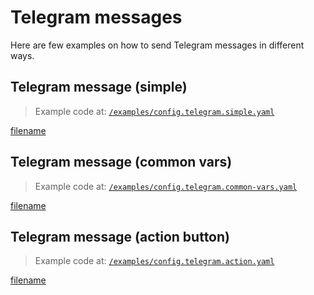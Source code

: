 # Telegram messages

Here are few examples on how to send Telegram messages in different ways.

## Telegram message (simple)

> Example code at: [`/examples/config.telegram.simple.yaml`](https://github.com/cmaster11/go-to-exec/tree/main/examples/config.telegram.simple.yaml)

[filename](../../examples/config.telegram.simple.yaml ':include :type=code')

## Telegram message (common vars)

> Example code at: [`/examples/config.telegram.common-vars.yaml`](https://github.com/cmaster11/go-to-exec/tree/main/examples/config.telegram.common-vars.yaml)

[filename](../../examples/config.telegram.common-vars.yaml ':include :type=code')

## Telegram message (action button)

> Example code at: [`/examples/config.telegram.action.yaml`](https://github.com/cmaster11/go-to-exec/tree/main/examples/config.telegram.action.yaml)

[filename](../../examples/config.telegram.action.yaml ':include :type=code')